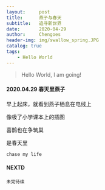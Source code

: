```yaml
---
layout:     post
title:      燕子与春天
subtitle:   追寻新世界
date:       2020-04-29
author:     Chengoes
header-img: img/swallow_spring.JPG
catalog: true
tags:
    - Hello World
---
```


>Hello World, I am going!


#### 2020.04.29  春天里燕子    
  
  早上起床，就看到燕子栖息在电线上      

  像极了小学课本上的插图      

  喜鹊也在争筑巢                            
   
  是春天里      
   

	chase my life

   



#### NEXTD
	未完待续
	
